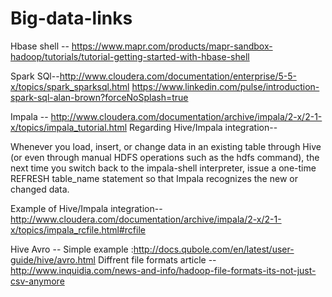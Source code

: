 # Big-data-links

Hbase shell -- https://www.mapr.com/products/mapr-sandbox-hadoop/tutorials/tutorial-getting-started-with-hbase-shell

Spark SQl--http://www.cloudera.com/documentation/enterprise/5-5-x/topics/spark_sparksql.html
https://www.linkedin.com/pulse/introduction-spark-sql-alan-brown?forceNoSplash=true

Impala -- http://www.cloudera.com/documentation/archive/impala/2-x/2-1-x/topics/impala_tutorial.html
Regarding Hive/Impala integration--

Whenever you load, insert, or change data in an existing table through Hive 
(or even through manual HDFS operations such as the hdfs command), the next time you switch back to the impala-shell interpreter, 
issue a one-time REFRESH table_name statement so that Impala recognizes the new or changed data.

Example of Hive/Impala integration--
http://www.cloudera.com/documentation/archive/impala/2-x/2-1-x/topics/impala_rcfile.html#rcfile

Hive Avro -- Simple example :http://docs.qubole.com/en/latest/user-guide/hive/avro.html
Diffrent file formats article --http://www.inquidia.com/news-and-info/hadoop-file-formats-its-not-just-csv-anymore
